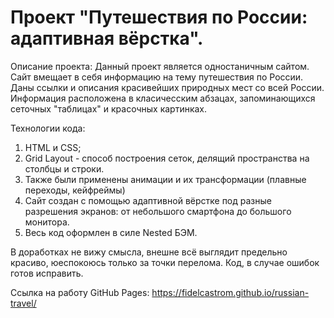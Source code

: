 # Проект "Путешествия по России: адаптивная вёрстка".

Описание проекта:
Данный проект является одностаничным сайтом. Сайт вмещает в себя информацию на тему путешествия по России. Даны ссылки и описания красивейших природных мест со всей России. Информация расположена в класичесским абзацах, запоминающихся сеточных "таблицах" и красочных картинках.

Технологии кода:
1. HTML и CSS;
2. Grid Layout - способ построения сеток, делящий пространства на столбцы и строки.
3. Также были применены анимации и их трансформации (плавные переходы, кейфреймы)
4. Сайт создан с помощью адаптивной вёрстке под разные разрешения экранов: от небольшого смартфона до большого монитора.
5. Весь код оформлен в силе Nested БЭМ.

В доработках не вижу смысла, внешне всё выглядит предельно красиво, юеспокоюсь только за точки перелома. Код, в случае ошибок готов исправить.

Ссылка на работу GitHub Pages: https://fidelcastrom.github.io/russian-travel/